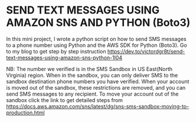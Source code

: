 # SEND TEXT MESSAGES USING AMAZON SNS AND PYTHON (Boto3)


In this mini project, I wrote a python script on how to send SMS messages to a phone number using Python and the AWS SDK for Python (Boto3).
Go to my blog to get step by step instruction https://dev.to/victordgr8t/send-text-messages-using-amazon-sns-python-1l04


NB: The number we verified is in the SMS Sandbox in US East(North Virginia) region. When in the sandbox, you can only deliver SMS to the sandbox destination phone numbers you have verified.
When your account is moved out of the sandbox, these restrictions are removed, and you can send SMS messages to any recipient.
To move your account out of the sandbox click the link to get detailed steps from https://docs.aws.amazon.com/sns/latest/dg/sns-sms-sandbox-moving-to-production.html


